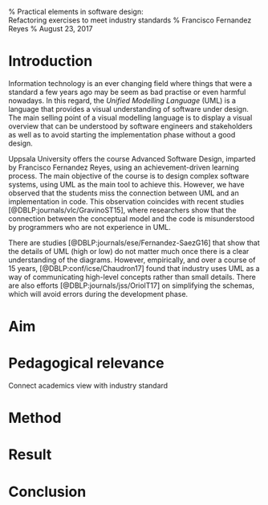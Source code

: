 % Practical elements in software design: \
  Refactoring exercises to meet industry standards
% Francisco Fernandez Reyes
% August 23, 2017

# Introduction

Information technology is an ever changing field where things that were a standard
a few years ago may be seem as bad practise or even harmful nowadays. In this regard,
the *Unified Modelling Language* (UML) is a language that provides a visual
understanding of software under design. The main selling point of a visual modelling
language is to display a visual overview that can be understood by software engineers
and stakeholders as well as to avoid starting the implementation phase without
a good design.

Uppsala University offers the course Advanced Software Design, imparted by
Francisco Fernandez Reyes, using an achievement-driven learning process.
The main objective of the course is to design complex software systems, using
UML as the main tool to achieve this. However, we have observed that the students miss
the connection between UML and an implementation in code. This observation
coincides with recent studies [@DBLP:journals/vlc/GravinoST15], where researchers
show that the connection between the conceptual model and the code is misunderstood by
programmers who are not experience in UML.

There are studies [@DBLP:journals/ese/Fernandez-SaezG16] that show
that the details of UML (high or low) do not matter much
once there is a clear understanding of the diagrams. However, empirically,
and over a course of 15 years, [@DBLP:conf/icse/Chaudron17] found that industry
uses UML as a way of communicating high-level concepts rather than small details.
There are also efforts [@DBLP:journals/jss/OriolT17] on simplifying the schemas,
which will avoid errors during the development phase.

# Aim

# Pedagogical relevance

Connect academics view with industry standard

# Method

# Result

# Conclusion
